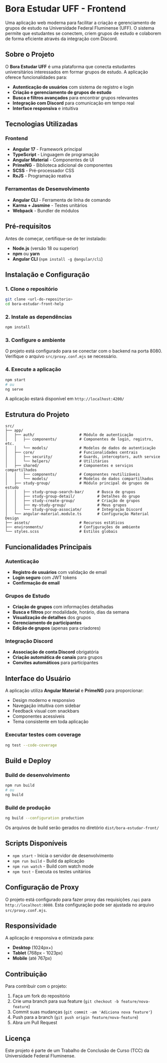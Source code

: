 # Bora Estudar UFF - Frontend

Uma aplicação web moderna para facilitar a criação e gerenciamento de grupos de estudo na Universidade Federal Fluminense (UFF). O sistema permite que estudantes se conectem, criem grupos de estudo e colaborem de forma eficiente através da integração com Discord.

## Sobre o Projeto

O **Bora Estudar UFF** é uma plataforma que conecta estudantes universitários interessados em formar grupos de estudo. A aplicação oferece funcionalidades para:

- **Autenticação de usuários** com sistema de registro e login
- **Criação e gerenciamento de grupos de estudo**
- **Busca e filtros avançados** para encontrar grupos relevantes
- **Integração com Discord** para comunicação em tempo real
- **Interface responsiva** e intuitiva

## Tecnologias Utilizadas

### Frontend
- **Angular 17** - Framework principal
- **TypeScript** - Linguagem de programação
- **Angular Material** - Componentes de UI
- **PrimeNG** - Biblioteca adicional de componentes
- **SCSS** - Pré-processador CSS
- **RxJS** - Programação reativa

### Ferramentas de Desenvolvimento
- **Angular CLI** - Ferramenta de linha de comando
- **Karma + Jasmine** - Testes unitários
- **Webpack** - Bundler de módulos

## Pré-requisitos

Antes de começar, certifique-se de ter instalado:

- **Node.js** (versão 18 ou superior)
- **npm** ou **yarn**
- **Angular CLI** (`npm install -g @angular/cli`)

## Instalação e Configuração

### 1. Clone o repositório
```bash
git clone <url-do-repositorio>
cd bora-estudar-front-help
```

### 2. Instale as dependências
```bash
npm install
```

### 3. Configure o ambiente
O projeto está configurado para se conectar com o backend na porta 8080. Verifique o arquivo `src/proxy.conf.mjs` se necessário.

### 4. Execute a aplicação
```bash
npm start
# ou
ng serve
```

A aplicação estará disponível em `http://localhost:4200/`

## Estrutura do Projeto

```
src/
├── app/
│   ├── auth/                    # Módulo de autenticação
│   │   ├── components/          # Componentes de login, registro, etc.
│   │   └── models/              # Modelos de dados de autenticação
│   ├── core/                    # Funcionalidades centrais
│   │   ├── security/            # Guards, interceptors, auth service
│   │   └── helpers/             # Utilitários
│   ├── shared/                  # Componentes e serviços compartilhados
│   │   ├── components/          # Componentes reutilizáveis
│   │   └── models/              # Modelos de dados compartilhados
│   ├── study-group/             # Módulo principal de grupos de estudo
│   │   ├── study-group-search-bar/      # Busca de grupos
│   │   ├── study-group-detail/          # Detalhes do grupo
│   │   ├── study-create-group/          # Criação de grupos
│   │   ├── my-study-group/              # Meus grupos
│   │   └── study-group-associate/       # Integração Discord
│   └── angular-material.module.ts       # Configuração Material Design
├── assets/                      # Recursos estáticos
├── environments/                # Configurações de ambiente
└── styles.scss                  # Estilos globais
```

## Funcionalidades Principais

### Autenticação
- **Registro de usuários** com validação de email
- **Login seguro** com JWT tokens
- **Confirmação de email**

### Grupos de Estudo
- **Criação de grupos** com informações detalhadas
- **Busca e filtros** por modalidade, horário, dias da semana
- **Visualização de detalhes** dos grupos
- **Gerenciamento de participantes**
- **Edição de grupos** (apenas para criadores)

### Integração Discord
- **Associação de conta Discord** obrigatória
- **Criação automática de canais** para grupos
- **Convites automáticos** para participantes

## Interface do Usuário

A aplicação utiliza **Angular Material** e **PrimeNG** para proporcionar:
- Design moderno e responsivo
- Navegação intuitiva com sidebar
- Feedback visual com snackbars
- Componentes acessíveis
- Tema consistente em toda aplicação

### Executar testes com coverage
```bash
ng test --code-coverage
```

## Build e Deploy

### Build de desenvolvimento
```bash
npm run build
# ou
ng build
```

### Build de produção
```bash
ng build --configuration production
```

Os arquivos de build serão gerados no diretório `dist/bora-estudar-front/`

## Scripts Disponíveis

- `npm start` - Inicia o servidor de desenvolvimento
- `npm run build` - Build da aplicação
- `npm run watch` - Build com watch mode
- `npm test` - Executa os testes unitários

## Configuração de Proxy

O projeto está configurado para fazer proxy das requisições `/api` para `http://localhost:8080`. Esta configuração pode ser ajustada no arquivo `src/proxy.conf.mjs`.

## Responsividade

A aplicação é responsiva e otimizada para:
- **Desktop** (1024px+)
- **Tablet** (768px - 1023px)
- **Mobile** (até 767px)

## Contribuição

Para contribuir com o projeto:

1. Faça um fork do repositório
2. Crie uma branch para sua feature (`git checkout -b feature/nova-feature`)
3. Commit suas mudanças (`git commit -am 'Adiciona nova feature'`)
4. Push para a branch (`git push origin feature/nova-feature`)
5. Abra um Pull Request

## Licença

Este projeto é parte de um Trabalho de Conclusão de Curso (TCC) da Universidade Federal Fluminense.

